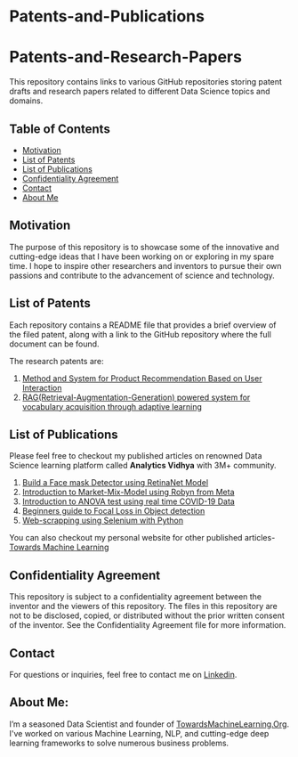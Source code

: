 # Patents-and-Publications

# Patents-and-Research-Papers
This repository contains links to various GitHub repositories storing patent drafts and research papers related to different Data Science topics and domains.

## Table of Contents

- [Motivation](#motivation)
- [List of Patents](#list-of-patents)
- [List of Publications](#list-of-publications)
- [Confidentiality Agreement](#confidentiality-agreement)
- [Contact](#contact)
- [About Me](#about-me)


## Motivation
The purpose of this repository is to showcase some of the innovative and cutting-edge ideas that I have been working on or exploring in my spare time. I hope to inspire other researchers and inventors to pursue their own passions and contribute to the advancement of science and technology.

## List of Patents
Each repository contains a README file that provides a brief overview of the filed patent, along with a link to the GitHub repository where the full document can be found. 

The research patents are:
1. [Method and System for Product Recommendation Based on User Interaction](https://github.com/Praveen76/METHOD-AND-SYSTEM-FOR-PRODUCT-RECOMMENDATION-BASED-ON-USER-INTERACTION/)
2. [RAG(Retrieval-Augmentation-Generation) powered system for vocabulary acquisition through adaptive learning](https://github.com/Praveen76/RAG-powered-system-for-vocabulary-acquisition-through-adaptive-learning-and-method-thereof/)

## List of Publications
Please feel free to checkout my published articles on renowned Data Science learning platform called **Analytics Vidhya** with 3M+ community.
1. [Build a Face mask Detector using RetinaNet Model](https://www.analyticsvidhya.com/blog/2020/08/how-to-build-a-face-mask-detector-using-retinanet-model/)
2. [Introduction to Market-Mix-Model using Robyn from Meta](https://www.analyticsvidhya.com/blog/2023/05/introduction-to-market-mix-model-using-robyn/)
3. [Introduction to ANOVA test using real time COVID-19 Data ](https://www.analyticsvidhya.com/blog/2020/06/introduction-anova-statistics-data-science-covid-python/)
4. [Beginners guide to Focal Loss in Object detection](https://www.analyticsvidhya.com/blog/2020/08/a-beginners-guide-to-focal-loss-in-object-detection/)
5. [Web-scrapping using Selenium with Python](https://www.analyticsvidhya.com/blog/2020/08/web-scraping-selenium-with-python/)


You can also checkout my personal website for other published articles-  [Towards Machine Learning](https://towardsmachinelearning.org/)

## Confidentiality Agreement

This repository is subject to a confidentiality agreement between the inventor and the viewers of this repository. The files in this repository are not to be disclosed, copied, or distributed without the prior written consent of the inventor. See the Confidentiality Agreement file for more information.

## Contact

For questions or inquiries, feel free to contact me on [Linkedin](https://www.linkedin.com/in/praveen-kumar-anwla-49169266/).

## **About Me**:
I’m a seasoned Data Scientist and founder of [TowardsMachineLearning.Org](https://towardsmachinelearning.org/). I've worked on various Machine Learning, NLP, and cutting-edge deep learning frameworks to solve numerous business problems.
